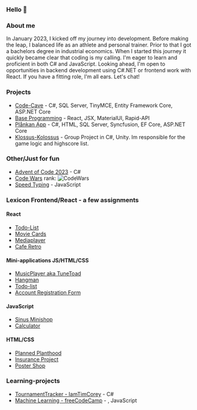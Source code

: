 ###  Hello 👋

### About me
In January 2023, I kicked off my journey into development. Before making the leap, I balanced life as an athlete and personal trainer. Prior to that I got a bachelors degree in industrial economics.
When I started this journey it quickly became clear that coding is my calling. I'm eager to learn and proficient in both C# and JavaScript. Looking ahead, I'm open to opportunities in backend development using C#.NET or frontend work with React. If you have a fitting role, I'm all ears. Let's chat!

### Projects
- [Code-Cave](https://github.com/sockulags/Code-Cave) - C#, SQL Server, TinyMCE, Entity Framework Core, ASP.NET Core 
- [Base Programming](https://github.com/sockulags/Base-programming) - React, JSX, MaterialUI, Rapid-API  
- [Plånkan App](https://github.com/sockulags/plankan-app) - C#, HTML, SQL Server, Syncfusion, EF Core, ASP.NET Core
- [Klossus-Kolossus](https://github.com/JeanLussagnet/Klossus-Kolossus) - Group Project in C#, Unity. Im responsible for the game logic and highscore list.
 
### Other/Just for fun
- [Advent of Code 2023](https://github.com/sockulags/Advent_of_Code_2023) - C#
- [Code Wars](https://github.com/sockulags/Code_Wars) rank: ![CodeWars](https://www.codewars.com/users/sockulags/badges/micro)
- [Speed Typing](https://github.com/sockulags/Speed_Typing) - JavaScript


### Lexicon Frontend/React - a few assignments
#### React
- [Todo-List](https://github.com/sockulags/Lexicon_TS_TodoList)
- [Movie Cards](https://github.com/sockulags/Lexicon_MovieCards/)
- [Mediaplayer](https://github.com/sockulags/Lexicon_Mediaplayer)
- [Cafe Retro](https://github.com/sockulags/Lexicon_Cafe_Retro)
#### Mini-applications JS/HTML/CSS
 - [MusicPlayer aka TuneToad](https://github.com/sockulags/Lexicon_JS_Musicplayer)
 - [Hangman](https://github.com/sockulags/Lexicon_Hangman/)
 - [Todo-list](https://github.com/sockulags/Lexicon_JS_Todo-list)
 - [Account Registration Form](https://github.com/sockulags/Lexicon_JS_Account_Registration)
#### JavaScript  
 - [Sinus Minishop](https://github.com/sockulags/Lexicon_JS_sinus-minishop)
 - [Calculator](https://github.com/sockulags/Lexicon_JS_Calculator)
#### HTML/CSS   
 - [Planned Planthood](https://github.com/sockulags/Planned_planthood)
 - [Insurance Project](https://github.com/sockulags/insurance_project)
 - [Poster Shop](https://github.com/sockulags/poster-shop)

### Learning-projects
- [TournamentTracker - IamTimCorey](https://github.com/sockulags/TournamentTracker) - C# 
- [Machine Learning - freeCodeCamp](https://github.com/sockulags/Machine_Learning_Course) - , JavaScript

